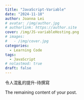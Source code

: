 ```yaml
---
title: "JavaScript-Variable"
date: "2024-11-18"
author: Joanna Lei
# avatar: /img/author.jpg
# authorlink: https://author.site
cover: /img/JS-variableHosting.png
# images:
#   - /img/cover.jpg
categories:
  - Learning Code
tags:
  - JavaScript
# nolastmod: true
draft: false
---
```


令人混亂的提升-待撰寫

<!--more-->

The remaining content of your post.
